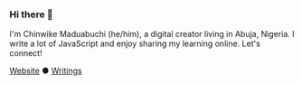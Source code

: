 ### Hi there 👋

I'm Chinwike Maduabuchi (he/him), a digital creator living in Abuja, Nigeria. I write a lot of JavaScript and enjoy sharing my learning online. Let's connect!

[Website](https://chinwike.space) ● [Writings](https://blog.logrocket.com/author/chinwikemaduabuchi/)

<!--
**Chinwike1/Chinwike1** is a ✨ _special_ ✨ repository because its `README.md` (this file) appears on your GitHub profile.

Here are some ideas to get you started:

- 🔭 I’m currently working on ...
- 🌱 I’m currently learning ...
- 👯 I’m looking to collaborate on ...
- 🤔 I’m looking for help with ...
- 💬 Ask me about ...
- 📫 How to reach me: ...
- 😄 Pronouns: ...
- ⚡ Fun fact: ...
-->
